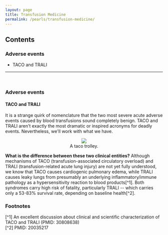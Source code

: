 ```yaml
---
layout: page
title: Transfusion Medicine
permalink: /pearls/transfusion-medicine/
---
```


## Contents
### Adverse events
* TACO and TRALI

___  
&nbsp;  

### Adverse events ###
#### TACO and TRALI ####
It is a strange quirk of nomenclature that the two most severe acute adverse events caused by blood transfusions sound completely benign. TACO and TRALI aren't exactly the most dramatic or inspired acronyms for deadly events. Nevertheless, we'll work with what we have.  

<center>
<figure>
  <img src="{{site.url}}/images/taco_trali.jpeg"/>
  <figcaption>A taco trolley.</figcaption>
</figure>
</center>  

**What is the difference between these two clinical entities?** Although mechanisms of TACO (transfusion-associated circulatory overload) and TRALI (transfusion-related acute lung injury) are not yet fully understood, we know that TACO causes cardiogenic pulmonary edema, while TRALI causes leaky lungs from presumably an underlying inflammatory/immune pathology as a hypersensitivity reaction to blood products[^1]. Both syndromes carry high risk of fatality, particularly TRALI -- which carries only a 53-83% survival rate, depending on baseline health[^2].  



### Footnotes ###
[^1] An excellent discussion about clinical and scientific characterization of TACO and TRALI (PMID: 30808638)  
[^2] PMID: 20035217
